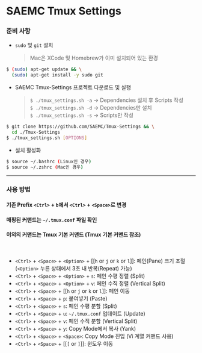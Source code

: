 # SAEMC Tmux Settings

### 준비 사항

- `sudo` 및 `git` 설치
  > Mac은 XCode 및 Homebrew가 이미 설치되어 있는 환경

```bash
$ (sudo) apt-get update && \
  (sudo) apt-get install -y sudo git
```

- SAEMC Tmux-Settings 프로젝트 다운로드 및 실행
  > `$ ./tmux_settings.sh -a` -> Dependencies 설치 후 Scripts 작성  
  > `$ ./tmux_settings.sh -d` -> Dependencies만 설치  
  > `$ ./tmux_settings.sh -s` -> Scripts만 작성

```bash
$ git clone https://github.com/SAEMC/Tmux-Settings && \
  cd ./Tmux-Settings
$ ./tmux_settings.sh [OPTIONS]
```

- 설치 활성화

```bash
$ source ~/.bashrc (Linux인 경우)
$ source ~/.zshrc (Mac인 경우)
```

---

### 사용 방법

#### 기존 Prefix `<Ctrl>` + `b`에서 `<Ctrl>` + `<Space>`로 변경

#### 매핑된 커맨드는 `~/.tmux.conf` 파일 확인

#### 이외의 커맨드는 Tmux 기본 커맨드 (Tmux 기본 커맨드 참조)

<br/>

- `<Ctrl>` + `<Space>` + `<Option>` + [[`h` or `j` or `k` or `l`]]: 페인(Pane) 크기 조절 (`<Option>` 누른 상태에서 3초 내 반복(Repeat) 가능)
- `<Ctrl>` + `<Space>` + `<Option>` + `s`: 페인 수평 정렬 (Split)
- `<Ctrl>` + `<Space>` + `<Option>` + `v`: 페인 수직 정렬 (Vertical Split)
- `<Ctrl>` + `<Space>` + [[`h` or `j` or `k` or `l`]]: 페인 이동
- `<Ctrl>` + `<Space>` + `p`: 붙여넣기 (Paste)
- `<Ctrl>` + `<Space>` + `s`: 페인 수평 분할 (Split)
- `<Ctrl>` + `<Space>` + `u`: `~/.tmux.conf` 업데이트 (Update)
- `<Ctrl>` + `<Space>` + `v`: 페인 수직 분할 (Vertical Split)
- `<Ctrl>` + `<Space>` + `y`: Copy Mode에서 복사 (Yank)
- `<Ctrl>` + `<Space>` + `<Space>`: Copy Mode 진입 (Vi 계열 커맨드 사용)
- `<Ctrl>` + `<Space>` + [[`[` or `]`]]: 윈도우 이동
